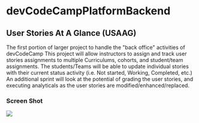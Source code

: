 # devCodeCampPlatformBackend

## User Stories At A Glance (USAAG) 
The first portion of larger project to handle the "back office" activities of devCodeCamp
This project will allow instructors to assign and track user stories assignments to multiple Curriculums, cohorts, and student/team assignments.
The students/Teams will be able to update individual stories with their current status activity (i.e. Not started, Working, Completed, etc.)
An additional sprint will look at the potential of grading the user stories, and executing analyticals as the user stories are modified/enhanced/replaced.

### Screen Shot
<img src ="https://github.com/DevCodeCampInstructor/devCodeCampPlatformBackend/blob/main/UsaagBackend/DesignDocuments/USAAG_ERD_image.png">
